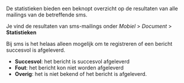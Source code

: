 De statistieken bieden een beknopt overzicht op de resultaten van alle
mailings van de betreffende sms.

Je vind de resultaten van sms-mailings onder *Mobiel* \> *Document* \>
**Statistieken**

Bij sms is het helaas alleen mogelijk om te registreren of een bericht
succesvol is afgeleverd.

-   **Succesvol**: het bericht is succesvol afgeleverd
-   **Fout**: het bericht kon niet worden afgeleverd
-   **Overig**: het is niet bekend of het bericht is afgeleverd.

